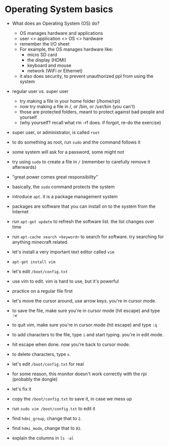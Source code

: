 # Operating System basics #

* What does an Operating System (OS) do?
  * OS manages hardware and applications
  * user <> application <> OS <> hardware
  * remember the I/O sheet
  * For example, the OS manages hardware like:
    * micro SD card
    * the display (HDMI)
    * keyboard and mouse
    * network (WiFi or Ethernet)
  * it also does security, to prevent unauthorized ppl from using the system

* regular user vs. super user
  * try making a file in your home folder (/home/rpi)
  * now try making a file in /, or /bin, or /usr/bin (you can't)
  * those are protected folders, meant to protect against bad people and yourself
  * (why yourself? recall what rm -rf does. if forgot, re-do the exercise)

* super user, or administrator, is called `root`
* to do something as root, run `sudo` and the command follows it
* some system will ask for a password, some might not
* try using `sudo` to create a file in `/` (remember to carefully remove it afterwards)
* "great power comes great responsibility"
* basically, the `sudo` command protects the system

* introduce `apt`. it is a package management system
 * packages are software that you can install on to the system from the Internet
 * run `apt-get update` to refresh the software list. the list changes over time
 * run `apt-cache search <keyword>` to search for software. try searching for anything minecraft related.
 * let's install a very important text editor called `vim`
 * `apt-get install vim`

* let's edit `/boot/config.txt`
 * use vim to edit. vim is hard to use, but it's powerful
 * practice on a regular file first
 * let's move the cursor around, use arrow keys. you're in cursor mode.
 * to save the file, make sure you're in cursor mode (hit escape) and type `:w`
 * to quit vim, make sure you're in cursor mode (hit escape) and type `:q`
 * to add characters to the file, type `i` and start typing. you're in edit mode.
 * hit escape when done. now you're back to cursor mode.
 * to delete characters, type `x`.

* let's edit `/boot/config.txt` for real
 * for some reason, this monitor doesn't work correctly with the rpi (probably the dongle)
 * let's fix it
 * copy the `/boot/config.txt` to save it, in case we mess up
 * run `sudo vim /boot/config.txt` to edit it
 * find `hdmi_group`, change that to `2`.
 * find `hdmi_mode`, change that to `82`.

* explain the columns in `ls -al`
